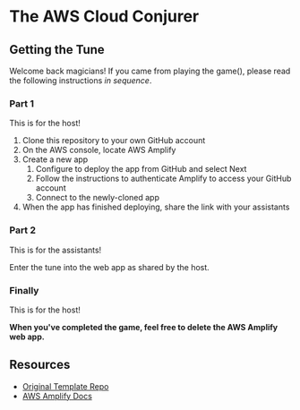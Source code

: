 # The AWS Cloud Conjurer
## Getting the Tune

Welcome back magicians! If you came from playing the game(), please read the following instructions _in sequence_.

### Part 1

This is for the host!
1. Clone this repository to your own GitHub account
2. On the AWS console, locate AWS Amplify
3. Create a new app
   1. Configure to deploy the app from GitHub and select Next
   2. Follow the instructions to authenticate Amplify to access your GitHub account
   3. Connect to the newly-cloned app
 4. When the app has finished deploying, share the link with your assistants

### Part 2

This is for the assistants!

Enter the tune into the web app as shared by the host.

### Finally

This is for the host!

**When you've completed the game, feel free to delete the AWS Amplify web app.**

## Resources

- [Original Template Repo](https://github.com/aws-samples/amplify-vite-react-template)
- [AWS Amplify Docs](https://docs.amplify.aws/react/start/quickstart/)
